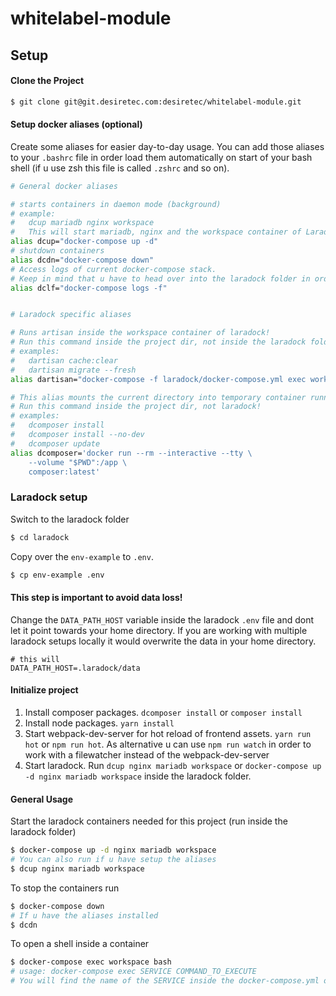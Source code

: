 # whitelabel-module

## Setup 

#### Clone the Project
```sh
$ git clone git@git.desiretec.com:desiretec/whitelabel-module.git
```
#### Setup docker aliases (optional)
Create some aliases for easier day-to-day usage. 
You can add those aliases to your `.bashrc` file in order load them automatically on start of your bash shell (if u use zsh this file is called `.zshrc` and so on).

```sh
# General docker aliases

# starts containers in daemon mode (background) 
# example: 
#   dcup mariadb nginx workspace
#   This will start mariadb, nginx and the workspace container of Laradock
alias dcup="docker-compose up -d"
# shutdown containers
alias dcdn="docker-compose down"
# Access logs of current docker-compose stack.
# Keep in mind that u have to head over into the laradock folder in order to see the logs of the laradock containers!
alias dclf="docker-compose logs -f"


# Laradock specific aliases

# Runs artisan inside the workspace container of laradock!
# Run this command inside the project dir, not inside the laradock folder!
# examples: 
#   dartisan cache:clear
#   dartisan migrate --fresh
alias dartisan="docker-compose -f laradock/docker-compose.yml exec workspace php artisan"

# This alias mounts the current directory into temporary container running the latest composer.
# Run this command inside the project dir, not laradock!
# examples: 
#   dcomposer install 
#   dcomposer install --no-dev
#   dcomposer update
alias dcomposer='docker run --rm --interactive --tty \
    --volume "$PWD":/app \
    composer:latest'
```

### Laradock setup
Switch to the laradock folder
```sh
$ cd laradock
```

Copy over the `env-example` to `.env`.
```sh
$ cp env-example .env  
```

#### This step is important to avoid data loss!

Change the `DATA_PATH_HOST` variable inside the laradock `.env` file and dont let it point towards your home directory.
If you are working with multiple laradock setups locally it would overwrite the data in your home directory.

```dotenv
# this will 
DATA_PATH_HOST=.laradock/data
```

#### Initialize project

1. Install composer packages. `dcomposer install` or `composer install`
2. Install node packages. `yarn install`
3. Start webpack-dev-server for hot reload of frontend assets. `yarn run hot` or `npm run hot`. As alternative u can use `npm run watch` in order to work with a filewatcher instead of the webpack-dev-server 
4. Start laradock. Run `dcup nginx mariadb workspace` or `docker-compose up -d nginx mariadb workspace` inside the laradock folder.


#### General Usage
Start the laradock containers needed for this project (run inside the laradock folder)
```sh
$ docker-compose up -d nginx mariadb workspace
# You can also run if u have setup the aliases
$ dcup nginx mariadb workspace
```
To stop the containers run
```sh
$ docker-compose down 
# If u have the aliases installed
$ dcdn
```
To open a shell inside a container
```sh
$ docker-compose exec workspace bash
# usage: docker-compose exec SERVICE COMMAND_TO_EXECUTE 
# You will find the name of the SERVICE inside the docker-compose.yml of laradock!
```
